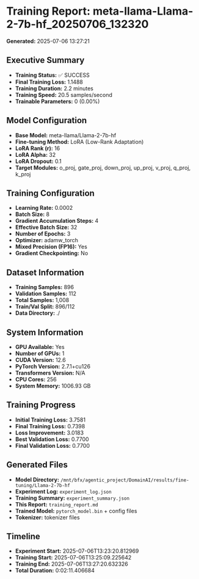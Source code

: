 # Training Report: meta-llama-Llama-2-7b-hf_20250706_132320

**Generated:** 2025-07-06 13:27:21

## Executive Summary
- **Training Status:** ✅ SUCCESS
- **Final Training Loss:** 1.1488
- **Training Duration:** 2.2 minutes
- **Training Speed:** 20.5 samples/second
- **Trainable Parameters:** 0 (0.00%)

## Model Configuration
- **Base Model:** meta-llama/Llama-2-7b-hf
- **Fine-tuning Method:** LoRA (Low-Rank Adaptation)
- **LoRA Rank (r):** 16
- **LoRA Alpha:** 32
- **LoRA Dropout:** 0.1
- **Target Modules:** o_proj, gate_proj, down_proj, up_proj, v_proj, q_proj, k_proj

## Training Configuration
- **Learning Rate:** 0.0002
- **Batch Size:** 8
- **Gradient Accumulation Steps:** 4
- **Effective Batch Size:** 32
- **Number of Epochs:** 3
- **Optimizer:** adamw_torch
- **Mixed Precision (FP16):** Yes
- **Gradient Checkpointing:** No

## Dataset Information
- **Training Samples:** 896
- **Validation Samples:** 112
- **Total Samples:** 1,008
- **Train/Val Split:** 896/112
- **Data Directory:** ./

## System Information
- **GPU Available:** Yes
- **Number of GPUs:** 1
- **CUDA Version:** 12.6
- **PyTorch Version:** 2.7.1+cu126
- **Transformers Version:** N/A
- **CPU Cores:** 256
- **System Memory:** 1006.93 GB

## Training Progress
- **Initial Training Loss:** 3.7581
- **Final Training Loss:** 0.7398
- **Loss Improvement:** 3.0183
- **Best Validation Loss:** 0.7700
- **Final Validation Loss:** 0.7700

## Generated Files
- **Model Directory:** `/mnt/bfx/agentic_project/DomainAI/results/fine-tuning/Llama-2-7b-hf`
- **Experiment Log:** `experiment_log.json`
- **Training Summary:** `experiment_summary.json`
- **This Report:** `training_report.md`
- **Trained Model:** `pytorch_model.bin` + config files
- **Tokenizer:** tokenizer files

## Timeline
- **Experiment Start:** 2025-07-06T13:23:20.812969
- **Training Start:** 2025-07-06T13:25:09.225642
- **Training End:** 2025-07-06T13:27:20.632326
- **Total Duration:** 0:02:11.406684
